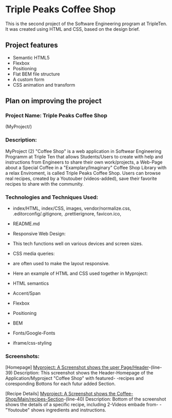 # Triple Peaks Coffee Shop

This is the second project of the Software Engineering program at TripleTen. It was created using HTML and CSS, based on the design brief.

## Project features

- Semantic HTML5
- Flexbox
- Positioning
- Flat BEM file structure
- A custom form
- CSS animation and transform

## Plan on improving the project

### Project Name: Triple Peaks Coffee Shop

 (MyProject/)

### Description:
MyProject (2) "Coffee Shop" is a web application in Softwear Engineering Programm at Triple Ten that allows Students/Users to create with help and instructions from Engineers to share their own work/projects, a Web-Page about a Special Coffee in a "Examplary/Imaginary" Coffee Shop Library with a relax Enviroment, is called Triple Peaks Coffee Shop. Users can browse real recipes, created by a Youtouber (videos-added), save their favorite recipes to share with the community.

### Technologies and Techniques Used:



- index/HTML, index/CSS, images, vendor/normalize.css, .editorconfig/.gitignore, .prettierignore, favicon.ico,
- README.md

- Responsive Web Design: 
- This tech functions well on various devices and screen sizes.
- CSS media queries: 
- are often used to make the layout responsive.

- Here an example of HTML and CSS used together in Myproject:
- HTML semantics
- Accent/Span
- Flexbox
- Positioning
- BEM
- Fonts/Google-Fonts
- iframe/css-styling


### Screenshots:

[Homepage] [Myproject: A Screenshot shows the uper Page/Header][def]-(line-39)
Description: This screenshot shows the Header-Homepage of the Application/Myproject "Coffee Shop" with featured- -recipes and coresponding Bottons for each futur added Section.

[Recipe Details] [Myproject: A Screenshot shows the Coffee-Shop/Main/recipes-Section][def2]-(line-40)
Description: Bottom of the screenshot shows the details of a specific recipe, including 2-Videos embade from- -"Youtoube" shows ingredients and instructions.

[def]: clipboard-image-1712873510.png
[def2]: clipboard-image-1712873587.png
